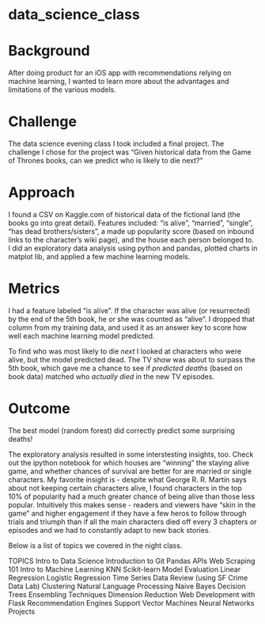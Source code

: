 # data_science_class

# Background
After doing product for an iOS app with recommendations relying on machine learning, I wanted to learn more about the advantages and limitations of the various models. 

# Challenge
The data science evening class I took included a final project. The challenge I chose for the project was “Given historical data from the Game of Thrones books, can we predict who is likely to die next?”   

# Approach
I found a CSV on Kaggle.com of historical data of the fictional land (the books go into great detail).  Features included: “is alive”, “married”, “single”, “has dead brothers/sisters”, a made up popularity score (based on inbound links to the character’s wiki page), and the house each person belonged to. I did an exploratory data analysis using python and pandas, plotted charts in matplot lib, and applied a few machine learning models.

# Metrics 
I had a feature labeled “is alive”. If the character was alive (or resurrected) by the end of the 5th book, he or she was counted as “alive”. I dropped that column from my training data, and used it as an answer key to score how well each machine learning model predicted. 

To find who was most likely to die *next* I looked at characters who were alive, but the model predicted dead. The TV show was about to surpass the 5th book, which gave me a chance to see if *predicted deaths* (based on book data) matched who *actually died* in the new TV episodes.   

# Outcome
The best model (random forest) did correctly predict some surprising deaths! 

The exploratory analysis resulted in some interstesting insights, too. Check out the ipython notebook for which houses are “winning” the staying alive game, and whether chances of survival are better for are married or single characters. My favorite insight is - despite what George R. R. Martin says about not keeping certain characters alive, I found characters in the top 10% of popularity had a much greater chance of being alive than those less popular. Intuitively this makes sense -  readers and viewers have “skin in the game” and higher engagement if they have a few heros to follow through trials and triumph than if all the main characters died off every 3 chapters or episodes and we had to constantly adapt to new back stories.      



Below is a list of topics we covered in the night class.

TOPICS
Intro to Data Science
Introduction to Git
Pandas
APIs
Web Scraping 101
Intro to Machine Learning
KNN
Scikit-learn
Model Evaluation
Linear Regression
Logistic Regression
Time Series Data
Review (using SF Crime Data Lab)
Clustering
Natural Language Processing
Naive Bayes
Decision Trees
Ensembling Techniques
Dimension Reduction
Web Development with Flask
Recommendation Engines 
Support Vector Machines
Neural Networks
Projects

